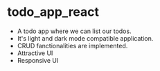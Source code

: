 # todo_app_react
* A todo app where we can list our todos.
* It's light and dark mode compatible application.
* CRUD fanctionalities are implemented.
* Attractive UI
* Responsive UI 
